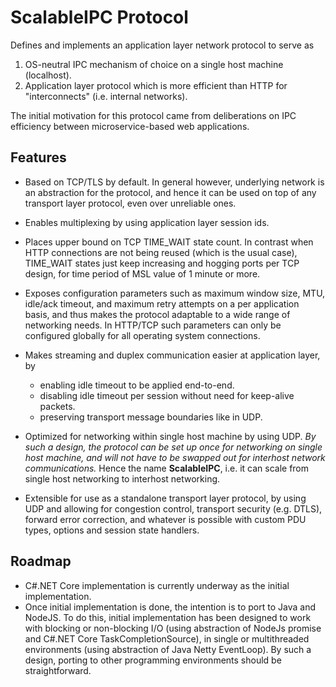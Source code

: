 # ScalableIPC Protocol

Defines and implements an application layer network protocol to serve as 

   1. OS-neutral IPC mechanism of choice on a single host machine (localhost).
   2. Application layer protocol which is more efficient than HTTP for "interconnects" (i.e. internal networks).
   
The initial motivation for this protocol came from deliberations on IPC efficiency between microservice-based web applications.

## Features

  * Based on TCP/TLS by default. In general however, underlying network is an abstraction for the protocol, and hence it can be used on top of any transport layer protocol, even over unreliable ones.
  * Enables multiplexing by using application layer session ids.
  * Places upper bound on TCP TIME_WAIT state count. In contrast when HTTP connections are not being reused (which is the usual case), TIME_WAIT states just keep increasing and hogging ports per TCP design, for time period of MSL value of 1 minute or more.
  * Exposes configuration parameters such as maximum window size, MTU, idle/ack timeout, and maximum retry attempts on a per application basis, and thus makes the protocol adaptable to a wide range of networking needs. In HTTP/TCP such parameters can only be configured globally for all operating system connections.
  * Makes streaming and duplex communication easier at application layer, by

     * enabling idle timeout to be applied end-to-end.
     * disabling idle timeout per session without need for keep-alive packets.
     * preserving transport message boundaries like in UDP.

  * Optimized for networking within single host machine by using UDP. *By such a design, the protocol can be set up once for networking on single host machine, and will not have to be swapped out for interhost network communications.* Hence the name **ScalableIPC**, i.e. it can scale from single host networking to interhost networking.
  * Extensible for use as a standalone transport layer protocol, by using UDP and allowing for congestion control, transport security (e.g. DTLS), forward error correction, and whatever is possible with custom PDU types, options and session state handlers.

## Roadmap

 * C#.NET Core implementation is currently underway as the initial implementation.
 * Once initial implementation is done, the intention is to port to Java and NodeJS. To do this, initial implementation has been designed to work with blocking or non-blocking I/O (using abstraction of NodeJs promise and C#.NET Core TaskCompletionSource), in single or multithreaded environments (using abstraction of Java Netty EventLoop). By such a design, porting to other programming environments should be straightforward.
